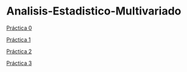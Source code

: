 # Analisis-Estadistico-Multivariado



[Práctica 0](https://nbviewer.jupyter.org/github/EvelyGutierrez/Analisis-Estadistico-Multivariado/blob/master/Untitled.ipynb)

[Práctica 1](https://nbviewer.jupyter.org/github/EvelyGutierrez/Analisis-Estadistico-Multivariado/blob/master/ReportePractica1Evely.ipynb)

[Práctica 2](https://nbviewer.jupyter.org/github/EvelyGutierrez/Analisis-Estadistico-Multivariado/blob/master/ReportePractica2Evely.ipynb)

[Práctica 3](https://nbviewer.jupyter.org/github/EvelyGutierrez/Analisis-Estadistico-Multivariado/blob/master/ReportePractica3Evely.ipynb)


